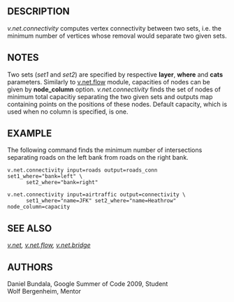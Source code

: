 ## DESCRIPTION

*v.net.connectivity* computes vertex connectivity between two sets, i.e.
the minimum number of vertices whose removal would separate two given
sets.

## NOTES

Two sets (*set1* and *set2*) are specified by respective **layer**,
**where** and **cats** parameters. Similarly to
[v.net.flow](v.net.flow.html) module, capacities of nodes can be given
by **node_column** option. *v.net.connectivity* finds the set of nodes
of minimum total capacitiy separating the two given sets and outputs map
containing points on the positions of these nodes. Default capacity,
which is used when no column is specified, is one.

## EXAMPLE

The following command finds the minimum number of intersections
separating roads on the left bank from roads on the right bank.

```
v.net.connectivity input=roads output=roads_conn set1_where="bank=left" \
      set2_where="bank=right"
```

```
v.net.connectivity input=airtraffic output=connectivity \
      set1_where="name=JFK" set2_where="name=Heathrow" node_column=capacity
```

## SEE ALSO

*[v.net](v.net.html), [v.net.flow](v.net.flow.html),
[v.net.bridge](v.net.bridge.html)*

## AUTHORS

Daniel Bundala, Google Summer of Code 2009, Student\
Wolf Bergenheim, Mentor

